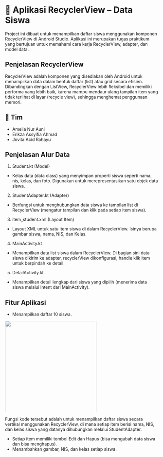# 📱 Aplikasi RecyclerView – Data Siswa
Project ini dibuat untuk menampilkan daftar siswa menggunakan komponen RecyclerView di Android Studio. 
Aplikasi ini merupakan tugas praktikum yang bertujuan untuk memahami cara kerja RecyclerView, adapter, dan model data.

## Penjelasan RecyclerView
RecyclerView adalah komponen yang disediakan oleh Android untuk menampilkan data dalam bentuk daftar (list) atau grid secara efisien. 
Dibandingkan dengan ListView, RecyclerView lebih fleksibel dan memiliki performa yang lebih baik, 
karena mampu mendaur ulang tampilan item yang tidak terlihat di layar (recycle view), sehingga menghemat penggunaan memori.

## 👥 Tim
- Amelia Nur Auni 
- Erikza Assyifia Ahmad
- Jovita Acid Rahayu 

## Penjelasan Alur Data 
1. Student.kt (Model)
- Kelas data (data class) yang menyimpan properti siswa seperti nama, nis, kelas, dan foto. Digunakan untuk merepresentasikan satu objek data siswa.
2. StudentAdapter.kt (Adapter)
- Berfungsi untuk menghubungkan data siswa ke tampilan list di RecyclerView (mengatur tampilan dan klik pada setiap item siswa).
3. item_student.xml (Layout Item)
- Layout XML untuk satu item siswa di dalam RecyclerView. Isinya berupa gambar siswa, nama, NIS, dan Kelas.
4. MainActivity.kt
- Menampilkan data list siswa dalam RecyclerView. Di bagian sini data siswa dikirim ke adapter, recyclerView dikonfigurasi, handle klik item untuk berpindah ke detail.
5. DetailActivity.kt
- Menampilkan detail lengkap dari siswa yang dipilih (menerima data siswa melalui Intent dari MainActivity).

## Fitur Aplikasi
- Menampilkan daftar 10 siswa.
<img src="https://github.com/user-attachments/assets/8bcfb8eb-8fa7-404f-b83f-20c503b0c63c" width="300"/>

Fungsi kode tersebut adalah untuk menampilkan daftar siswa secara vertikal menggunakan RecyclerView, di mana setiap item berisi nama, NIS, dan kelas siswa yang datanya dihubungkan melalui StudentAdapter.

- Setiap item memiliki tombol Edit dan Hapus (bisa mengubah data siswa dan bisa menghapus).
- Menambahkan gambar, NIS, dan kelas setiap siswa.
